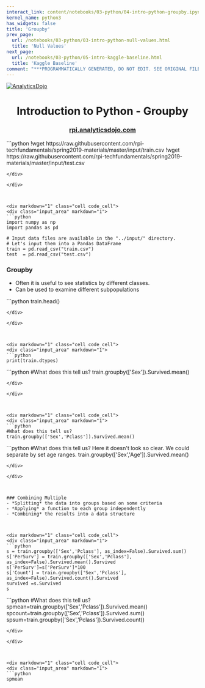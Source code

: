 ```yaml
---
interact_link: content/notebooks/03-python/04-intro-python-groupby.ipynb
kernel_name: python3
has_widgets: false
title: 'Groupby'
prev_page:
  url: /notebooks/03-python/03-intro-python-null-values.html
  title: 'Null Values'
next_page:
  url: /notebooks/03-python/05-intro-kaggle-baseline.html
  title: 'Kaggle Baseline'
comment: "***PROGRAMMATICALLY GENERATED, DO NOT EDIT. SEE ORIGINAL FILES IN /content***"
---
```



[![AnalyticsDojo](https://github.com/rpi-techfundamentals/spring2019-materials/blob/master/fig/final-logo.png?raw=1)](http://rpi.analyticsdojo.com)
<center><h1>Introduction to Python - Groupby</h1></center>
<center><h3><a href = 'http://rpi.analyticsdojo.com'>rpi.analyticsdojo.com</a></h3></center>






<div markdown="1" class="cell code_cell">
<div class="input_area" markdown="1">
```python
!wget https://raw.githubusercontent.com/rpi-techfundamentals/spring2019-materials/master/input/train.csv
!wget https://raw.githubusercontent.com/rpi-techfundamentals/spring2019-materials/master/input/test.csv

```
</div>

</div>



<div markdown="1" class="cell code_cell">
<div class="input_area" markdown="1">
```python
import numpy as np 
import pandas as pd 

# Input data files are available in the "../input/" directory.
# Let's input them into a Pandas DataFrame
train = pd.read_csv("train.csv")
test  = pd.read_csv("test.csv")

```
</div>

</div>



### Groupby
- Often it is useful to see statistics by different classes.
- Can be used to examine different subpopulations



<div markdown="1" class="cell code_cell">
<div class="input_area" markdown="1">
```python
train.head()

```
</div>

</div>



<div markdown="1" class="cell code_cell">
<div class="input_area" markdown="1">
```python
print(train.dtypes)

```
</div>

</div>



<div markdown="1" class="cell code_cell">
<div class="input_area" markdown="1">
```python
#What does this tell us?  
train.groupby(['Sex']).Survived.mean()

```
</div>

</div>



<div markdown="1" class="cell code_cell">
<div class="input_area" markdown="1">
```python
#What does this tell us?  
train.groupby(['Sex','Pclass']).Survived.mean()

```
</div>

</div>



<div markdown="1" class="cell code_cell">
<div class="input_area" markdown="1">
```python
#What does this tell us?  Here it doesn't look so clear. We could separate by set age ranges.
train.groupby(['Sex','Age']).Survived.mean()

```
</div>

</div>



### Combining Multiple
- *Splitting* the data into groups based on some criteria
- *Applying* a function to each group independently
- *Combining* the results into a data structure



<div markdown="1" class="cell code_cell">
<div class="input_area" markdown="1">
```python
s = train.groupby(['Sex','Pclass'], as_index=False).Survived.sum()
s['PerSurv'] = train.groupby(['Sex','Pclass'], as_index=False).Survived.mean().Survived
s['PerSurv']=s['PerSurv']*100
s['Count'] = train.groupby(['Sex','Pclass'], as_index=False).Survived.count().Survived
survived =s.Survived
s

```
</div>

</div>



<div markdown="1" class="cell code_cell">
<div class="input_area" markdown="1">
```python
#What does this tell us?  
spmean=train.groupby(['Sex','Pclass']).Survived.mean()
spcount=train.groupby(['Sex','Pclass']).Survived.sum()
spsum=train.groupby(['Sex','Pclass']).Survived.count()


```
</div>

</div>



<div markdown="1" class="cell code_cell">
<div class="input_area" markdown="1">
```python
spmean

```
</div>

</div>

